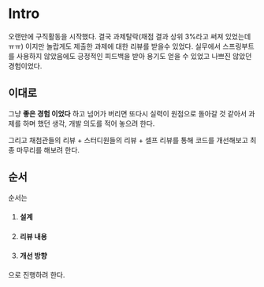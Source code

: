 # Intro
오랜만에 구직활동을 시작했다. 결국 과제탈락(채점 결과 상위 3%라고 써져 있었는데ㅠㅠ) 이지만 놀랍게도 제출한 과제에 대한 리뷰를 받을수 있었다. 실무에서 스프링부트를 사용하지 않았음에도 긍정적인 피드백을 받아 용기도 얻을 수 있었고 나쁘진 않았던 경험이었다. 

## 이대로
그냥 **좋은 경험 이었다** 하고 넘어가 버리면 또다시 실력이 원점으로 돌아갈 것 같아서 과제를 하며 했던 생각, 개발 의도를 적어 놓으려 한다. 

그리고 채첨관들의 리뷰 + 스터디원들의 리뷰 + 셀프 리뷰를 통해 코드를 개선해보고 최종 마무리를 해보려 한다.

## 순서
순서는
1. #### 설계
1. #### 리뷰 내용
1. #### 개선 방향

으로 진행하려 한다.